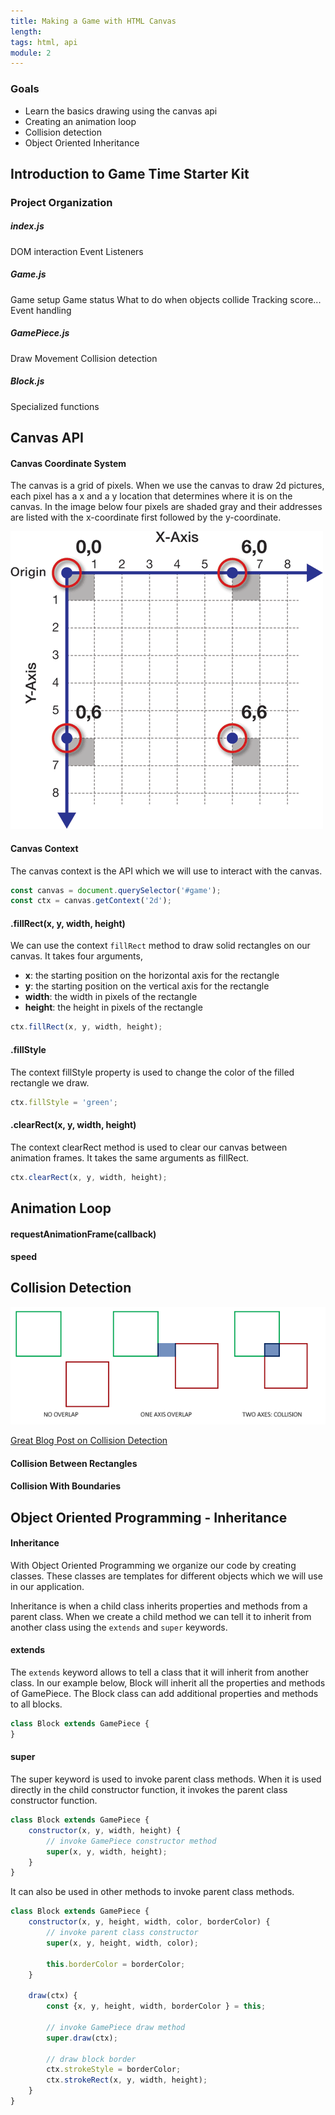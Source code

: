 ```yaml
---
title: Making a Game with HTML Canvas
length:
tags: html, api
module: 2
---
```


### Goals
* Learn the basics drawing using the canvas api
* Creating an animation loop
* Collision detection
* Object Oriented Inheritance

## Introduction to Game Time Starter Kit

### Project Organization

##### index.js
DOM interaction
Event Listeners

##### Game.js
Game setup
Game status
What to do when objects collide
Tracking score...
Event handling

##### GamePiece.js
Draw
Movement
Collision detection

##### Block.js
Specialized functions

## Canvas API

#### Canvas Coordinate System

The canvas is a grid of pixels. When we use the canvas to draw 2d pictures, each pixel has a x and a y location that determines where it is on the canvas. In the image below four pixels are shaded gray and their addresses are listed with the x-coordinate first followed by the y-coordinate.

![Canvas Coordinate System](../../assets/images/lessons/making-a-game-with-canvas/canvas-coordinate-system.gif)

#### Canvas Context
The canvas context is the API which we will use to interact with the canvas.

```js
const canvas = document.querySelector('#game');
const ctx = canvas.getContext('2d');
```

#### .fillRect(x, y, width, height)
We can use the context `fillRect` method to draw solid rectangles on our canvas. It takes four arguments, 

* **x**: the starting position on the horizontal axis for the rectangle
* **y**: the starting position on the vertical axis for the rectangle
* **width**: the width in pixels of the rectangle 
* **height**: the height in pixels of the rectangle

```js
ctx.fillRect(x, y, width, height);
```

#### .fillStyle
The context fillStyle property is used to change the color of the filled rectangle we draw.

```js
ctx.fillStyle = 'green';
```

#### .clearRect(x, y, width, height)
The context clearRect method is used to clear our canvas between animation frames. It takes the same arguments as fillRect.

```js
ctx.clearRect(x, y, width, height);
```

## Animation Loop

#### requestAnimationFrame(callback)
#### speed

## Collision Detection

![Collision Detection](../../assets/images/lessons/making-a-game-with-canvas/collisions_overlap.png)


[Great Blog Post on Collision Detection](https://learnopengl.com/In-Practice/2D-Game/Collisions/Collision-detection)

#### Collision Between Rectangles
#### Collision With Boundaries

## Object Oriented Programming - Inheritance

#### Inheritance
With Object Oriented Programming we organize our code by creating classes. These classes are templates for different objects which we will use in our application. 

Inheritance is when a child class inherits properties and methods from a parent class. When we create a child method we can tell it to inherit from another class using the `extends` and `super` keywords.

#### extends
The `extends` keyword allows to tell a class that it will inherit from another class. In our example below, Block will inherit all the properties and methods of GamePiece. The Block class can add additional properties and methods to all blocks.

```js
class Block extends GamePiece {
}
```

#### super
The super keyword is used to invoke parent class methods. When it is used directly in the child constructor function, it invokes the parent class constructor function.

```js
class Block extends GamePiece {
    constructor(x, y, width, height) {
        // invoke GamePiece constructor method
        super(x, y, width, height);
    }
}
```

It can also be used in other methods to invoke parent class methods.

```js
class Block extends GamePiece {
    constructor(x, y, height, width, color, borderColor) {
        // invoke parent class constructor
        super(x, y, height, width, color);

        this.borderColor = borderColor;
    } 

    draw(ctx) {
        const {x, y, height, width, borderColor } = this;

        // invoke GamePiece draw method
        super.draw(ctx);

        // draw block border
        ctx.strokeStyle = borderColor;
        ctx.strokeRect(x, y, width, height);
    }
}
```



